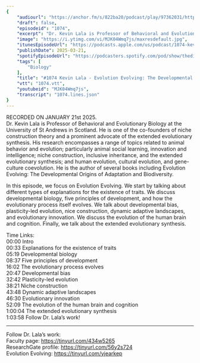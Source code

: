 ```yaml
---
{
	"audiourl": "https://anchor.fm/s/822ba20/podcast/play/97362031/https%3A%2F%2Fd3ctxlq1ktw2nl.cloudfront.net%2Fstaging%2F2025-0-21%2F2613f4c8-118e-757a-0b94-d9f65e5334d6.m4a",
	"draft": false,
	"episodeid": "1074",
	"excerpt": "Dr. Kevin Lala is Professor of Behavioral and Evolutionary Biology at the University of St Andrews in Scotland. He is one of the co-founders of niche construction theory and a prominent advocate of the extended evolutionary synthesis. His research encompasses a range of topics related to animal behavior and evolution; particularly animal social learning, innovation and intelligence; niche construction, inclusive inheritance, and the extended evolutionary synthesis; and human evolution, cultural evolution, and gene-culture coevolution. He is the author of several books including Evolution Evolving: The Developmental Origins of Adaptation and Biodiversity.",
	"image": "https://i.ytimg.com/vi/MJK04Wmq7js/maxresdefault.jpg",
	"itunesEpisodeUrl": "https://podcasts.apple.com/us/podcast/1074-kevin-lala-evolution-evolving-the-developmental/id1451347236?i=1000700309021&uo=4",
	"publishDate": 2025-03-21,
	"spotifyEpisodeUrl": "https://podcasters.spotify.com/pod/show/thedissenter/episodes/1074-Kevin-Lala---Evolution-Evolving-The-Developmental-Origins-of-Adaptation-and-Biodiversity-e2tpolf",
	"tags": [
		"Biology"
	],
	"title": "#1074 Kevin Lala - Evolution Evolving: The Developmental Origins of Adaptation and Biodiversity",
	"vtt": "1074.vtt",
	"youtubeid": "MJK04Wmq7js",
	"transcript": "1074.lines.json"
}
---
```

RECORDED ON JANUARY 21st 2025.  
Dr. Kevin Lala is Professor of Behavioral and Evolutionary Biology at the University of St Andrews in Scotland. He is one of the co-founders of niche construction theory and a prominent advocate of the extended evolutionary synthesis. His research encompasses a range of topics related to animal behavior and evolution; particularly animal social learning, innovation and intelligence; niche construction, inclusive inheritance, and the extended evolutionary synthesis; and human evolution, cultural evolution, and gene-culture coevolution. He is the author of several books including Evolution Evolving: The Developmental Origins of Adaptation and Biodiversity.

In this episode, we focus on Evolution Evolving. We start by talking about different types of explanations for the existence of traits. We discuss developmental biology, five principles of development, and how the evolutionary process itself evolves. We talk about developmental bias, plasticity-led evolution, nice construction, dynamic adaptive landscapes, and evolutionary innovation. We discuss the evolution of the human brain and cognition. Finally, we talk about the extended evolutionary synthesis.

Time Links:  
<time>00:00</time> Intro  
<time>00:33</time> Explanations for the existence of traits  
<time>05:19</time> Developmental biology  
<time>08:37</time> Five principles of development  
<time>16:02</time> The evolutionary process evolves  
<time>20:47</time> Developmental bias  
<time>32:42</time> Plasticity-led evolution  
<time>38:21</time> Niche construction  
<time>43:48</time> Dynamic adaptive landscapes  
<time>46:30</time> Evolutionary innovation  
<time>52:09</time> The evolution of the human brain and cognition  
<time>1:00:04</time> The extended evolutionary synthesis  
<time>1:03:58</time> Follow Dr. Lala’s work!

---

Follow Dr. Lala’s work:  
Faculty page: https://tinyurl.com/434w5265  
ResearchGate profile: https://tinyurl.com/56y2s724  
Evolution Evolving: https://tinyurl.com/yjearkep
